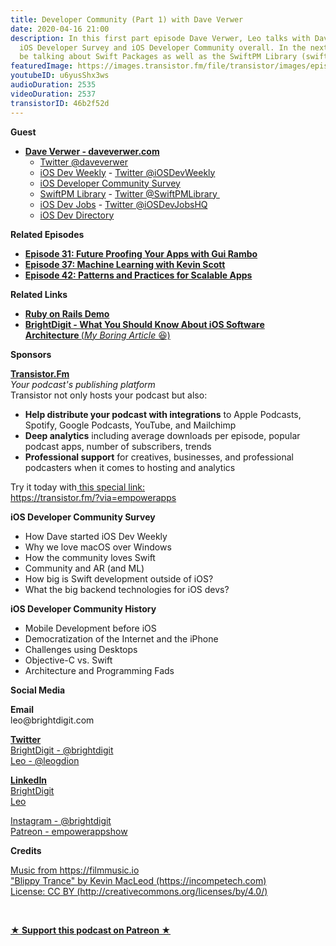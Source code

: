 ```yaml
---
title: Developer Community (Part 1) with Dave Verwer
date: 2020-04-16 21:00
description: In this first part episode Dave Verwer, Leo talks with Dave about the
  iOS Developer Survey and iOS Developer Community overall. In the next part, we'll
  be talking about Swift Packages as well as the SwiftPM Library (swiftpm.co).
featuredImage: https://images.transistor.fm/file/transistor/images/episode/231714/full_1587043135-artwork.jpg
youtubeID: u6yusShx3ws
audioDuration: 2535
videoDuration: 2537
transistorID: 46b2f52d
---
```

<p><b>Guest</b></p><ul><li>
<a href="https://daveverwer.com"><strong>Dave Verwer - daveverwer.com</strong></a><ul>
<li><a href="https://twitter.com/daveverwer/">Twitter @daveverwer</a></li>
<li>
<a href="https://iosdevweekly.com/">iOS Dev Weekly</a> - <a href="https://twitter.com/iOSDevWeekly">Twitter @iOSDevWeekly</a>
</li>
<li><a href="https://iosdevsurvey.com/">iOS Developer Community Survey</a></li>
<li>
<a href="https://swiftpm.co">SwiftPM Library</a> - <a href="https://twitter.com/SwiftPMLibrary">Twitter @SwiftPMLibrary </a>
</li>
<li>
<a href="https://iosdevjobs.com">iOS Dev Jobs</a> - <a href="https://twitter.com/iosdevjobshq">Twitter @iOSDevJobsHQ</a>
</li>
<li><a href="https://iosdevdirectory.com">iOS Dev Directory</a></li>
</ul>
</li></ul><p><b>Related Episodes</b></p><ul>
<li><a href="https://share.transistor.fm/s/29d6ee9b"><strong>Episode 31: Future Proofing Your Apps with Gui Rambo</strong></a></li>
<li><a href="https://share.transistor.fm/s/52ef1db7"><strong>Episode 37: Machine Learning with Kevin Scott</strong></a></li>
<li><a href="https://share.transistor.fm/s/4eba2003"><strong>Episode 42: Patterns and Practices for Scalable Apps</strong></a></li>
</ul><p><b>Related Links</b></p><ul>
<li><a href="https://www.youtube.com/watch?v=Gzj723LkRJY"><strong>Ruby on Rails Demo</strong></a></li>
<li><a href="https://brightdigit.com/blog/2020/03/31/ios-software-architecture/"><strong>BrightDigit - What You Should Know About iOS Software Architecture </strong>(<em>My Boring Article </em>😆)</a></li>
</ul><p><b>Sponsors</b></p><p><a href="https://transistor.fm/?via=empowerapps"><strong>Transistor.Fm</strong></a><br><em>Your podcast's publishing platform<br></em>Transistor not only hosts your podcast but also:</p><ul>
<li>
<strong>Help distribute your podcast with integrations</strong> to Apple Podcasts, Spotify, Google Podcasts, YouTube, and Mailchimp</li>
<li>
<strong>Deep analytics</strong> including average downloads per episode, popular podcast apps, number of subscribers, trends</li>
<li>
<strong>Professional support</strong> for creatives, businesses, and professional podcasters when it comes to hosting and analytics</li>
</ul><p>Try it today with<a href="https://transistor.fm/?via=empowerapps"> this special link:</a><br><a href="https://transistor.fm/?via=empowerapps">https://transistor.fm/?via=empowerapps</a></p><p><b>iOS Developer Community Survey</b></p><ul>
<li>How Dave started iOS Dev Weekly</li>
<li>Why we love macOS over Windows</li>
<li>How the community loves Swift</li>
<li>Community and AR (and ML)</li>
<li>How big is Swift development outside of iOS?</li>
<li>What the big backend technologies for iOS devs?</li>
</ul><p><b>iOS Developer Community History</b></p><ul>
<li>Mobile Development before iOS</li>
<li>Democratization of the Internet and the iPhone</li>
<li>Challenges using Desktops </li>
<li>Objective-C vs. Swift</li>
<li>Architecture and Programming Fads</li>
</ul><p><b>Social Media</b></p><p><strong>Email</strong><br>leo@brightdigit.com</p><p><a href="https://twitter.com/brightdigit"><strong>Twitter </strong><br>BrightDigit - @brightdigit</a><br><a href="https://twitter.com/leogdion">Leo - @leogdion</a></p><p><a href="https://www.linkedin.com/company/bright-digit"><strong>LinkedIn</strong><br>BrightDigit</a><br><a href="https://www.linkedin.com/in/leogdion/">Leo</a></p><p><a href="https://www.instagram.com/brightdigit/">Instagram - @brightdigit</a><br><a href="https://www.patreon.com/empowerappsshow">Patreon - empowerappshow</a></p><p><b>Credits</b></p><p><a href="https://filmmusic.io/">Music from https://filmmusic.io</a><br><a href="https://incompetech.com/">"Blippy Trance" by Kevin MacLeod (https://incompetech.com)</a><br><a href="http://creativecommons.org/licenses/by/4.0/">License: CC BY (http://creativecommons.org/licenses/by/4.0/)</a></p><p><br></p><p><strong><a href="https://www.patreon.com/empowerappsshow" rel="payment" title="★ Support this podcast on Patreon ★">★ Support this podcast on Patreon ★</a></strong></p>
      